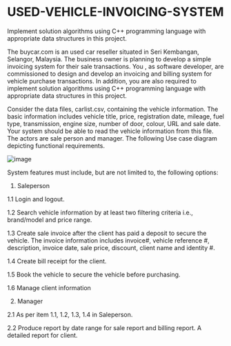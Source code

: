 # USED-VEHICLE-INVOICING-SYSTEM
Implement solution algorithms using C++ programming language with appropriate data  structures in this project.

The buycar.com is an used car reseller situated in Seri Kembangan, Selangor, Malaysia. The business owner is planning to develop a simple invoicing system for their sale transactions. You , as software developer, are commissioned to design and develop an invoicing and billing system for vehicle purchase transactions. In addition, you are also required to implement solution algorithms using C++ programming language with appropriate data structures in this project. 

Consider the data files, carlist.csv, containing the vehicle information. The basic information includes vehicle title, price, registration date, mileage, fuel type, transmission, engine size, number of door, colour, URL and sale date. Your system should be able to read the vehicle information from this file. The actors are sale person and manager. The following Use case diagram depicting functional requirements.

![image](https://user-images.githubusercontent.com/124484779/216809597-3a4199bb-1554-4e86-aa97-4bd3622200f3.png)

System features must include, but are not limited to, the following options:

1. Saleperson

1.1 Login and logout. 

1.2 Search vehicle information by at least two filtering criteria i.e., brand/model and price range. 

1.3 Create sale invoice after the client has paid a deposit to secure the vehicle. The invoice information includes invoice#, vehicle reference #, description, invoice date, sale price, discount, client name and identity #. 

1.4 Create bill receipt for the client. 

1.5 Book the vehicle to secure the vehicle before purchasing. 


1.6 Manage client information

2.  Manager 

2.1 As per item 1.1, 1.2, 1.3, 1.4 in Saleperson. 

2.2 Produce report by date range for sale report and billing report. A detailed report for client.

